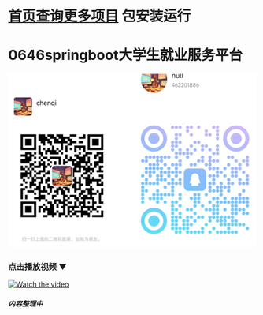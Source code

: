 # [首页查询更多项目](https://github.com/GraduationProject-springboot) 包安装运行


# 0646springboot大学生就业服务平台

![picture](https://raw.githubusercontent.com/GraduationProject-springboot/.github/main/img/wx.png)

### 点击播放视频 ▼
[![Watch the video](https://i.sstatic.net/Vp2cE.png)](https://www.bilibili.com/video/BV14HerezEwW?p=3)


#####   内容整理中  











